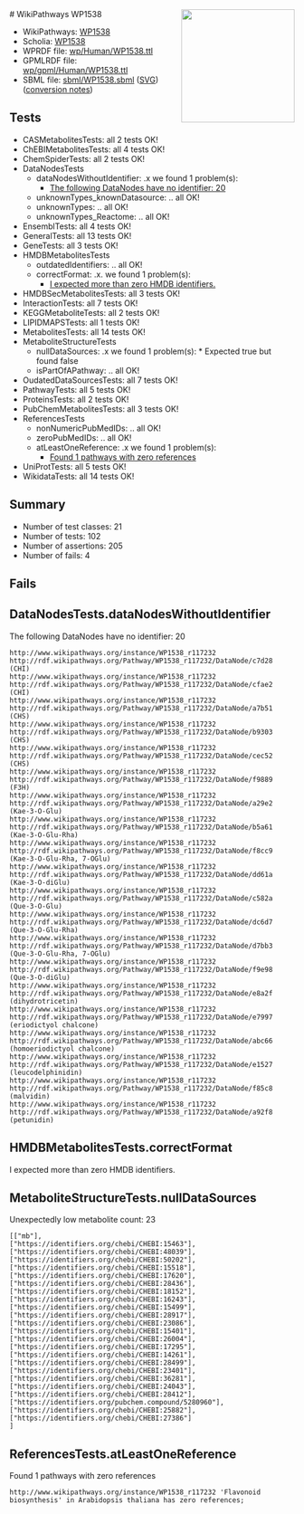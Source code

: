 <img style="float: right; width: 200px" src="../logo.png" />
# WikiPathways WP1538

* WikiPathways: [WP1538](https://identifiers.org/wikipathways:WP1538)
* Scholia: [WP1538](https://scholia.toolforge.org/wikipathways/WP1538)
* WPRDF file: [wp/Human/WP1538.ttl](../wp/Human/WP1538.ttl)
* GPMLRDF file: [wp/gpml/Human/WP1538.ttl](../wp/gpml/Human/WP1538.ttl)
* SBML file: [sbml/WP1538.sbml](../sbml/WP1538.sbml) ([SVG](../sbml/WP1538.svg)) ([conversion notes](../sbml/WP1538.txt))

## Tests
* CASMetabolitesTests: all 2 tests OK!
* ChEBIMetabolitesTests: all 4 tests OK!
* ChemSpiderTests: all 2 tests OK!
* DataNodesTests
    * dataNodesWithoutIdentifier: .x we found 1 problem(s):
        * [The following DataNodes have no identifier: 20](#8792c4af)
    * unknownTypes_knownDatasource: .. all OK!
    * unknownTypes: .. all OK!
    * unknownTypes_Reactome: .. all OK!
* EnsemblTests: all 4 tests OK!
* GeneralTests: all 13 tests OK!
* GeneTests: all 3 tests OK!
* HMDBMetabolitesTests
    * outdatedIdentifiers: .. all OK!
    * correctFormat: .x. we found 1 problem(s):
        * [I expected more than zero HMDB identifiers.](#ad154c1e)
* HMDBSecMetabolitesTests: all 3 tests OK!
* InteractionTests: all 7 tests OK!
* KEGGMetaboliteTests: all 2 tests OK!
* LIPIDMAPSTests: all 1 tests OK!
* MetabolitesTests: all 14 tests OK!
* MetaboliteStructureTests
    * nullDataSources: .x we found 1 problem(s):
            * Expected true but found false
    * isPartOfAPathway: .. all OK!
* OudatedDataSourcesTests: all 7 tests OK!
* PathwayTests: all 5 tests OK!
* ProteinsTests: all 2 tests OK!
* PubChemMetabolitesTests: all 3 tests OK!
* ReferencesTests
    * nonNumericPubMedIDs: .. all OK!
    * zeroPubMedIDs: .. all OK!
    * atLeastOneReference: .x we found 1 problem(s):
        * [Found 1 pathways with zero references](#35eb778e)
* UniProtTests: all 5 tests OK!
* WikidataTests: all 14 tests OK!


## Summary

* Number of test classes: 21
* Number of tests: 102
* Number of assertions: 205
* Number of fails: 4

## Fails

<a name="8792c4af" />

## DataNodesTests.dataNodesWithoutIdentifier

The following DataNodes have no identifier: 20
```
http://www.wikipathways.org/instance/WP1538_r117232 http://rdf.wikipathways.org/Pathway/WP1538_r117232/DataNode/c7d28 (CHI)
http://www.wikipathways.org/instance/WP1538_r117232 http://rdf.wikipathways.org/Pathway/WP1538_r117232/DataNode/cfae2 (CHI)
http://www.wikipathways.org/instance/WP1538_r117232 http://rdf.wikipathways.org/Pathway/WP1538_r117232/DataNode/a7b51 (CHS)
http://www.wikipathways.org/instance/WP1538_r117232 http://rdf.wikipathways.org/Pathway/WP1538_r117232/DataNode/b9303 (CHS)
http://www.wikipathways.org/instance/WP1538_r117232 http://rdf.wikipathways.org/Pathway/WP1538_r117232/DataNode/cec52 (CHS)
http://www.wikipathways.org/instance/WP1538_r117232 http://rdf.wikipathways.org/Pathway/WP1538_r117232/DataNode/f9889 (F3H)
http://www.wikipathways.org/instance/WP1538_r117232 http://rdf.wikipathways.org/Pathway/WP1538_r117232/DataNode/a29e2 (Kae-3-O-Glu)
http://www.wikipathways.org/instance/WP1538_r117232 http://rdf.wikipathways.org/Pathway/WP1538_r117232/DataNode/b5a61 (Kae-3-O-Glu-Rha)
http://www.wikipathways.org/instance/WP1538_r117232 http://rdf.wikipathways.org/Pathway/WP1538_r117232/DataNode/f8cc9 (Kae-3-O-Glu-Rha, 7-OGlu)
http://www.wikipathways.org/instance/WP1538_r117232 http://rdf.wikipathways.org/Pathway/WP1538_r117232/DataNode/dd61a (Kae-3-O-diGlu)
http://www.wikipathways.org/instance/WP1538_r117232 http://rdf.wikipathways.org/Pathway/WP1538_r117232/DataNode/c582a (Que-3-O-Glu)
http://www.wikipathways.org/instance/WP1538_r117232 http://rdf.wikipathways.org/Pathway/WP1538_r117232/DataNode/dc6d7 (Que-3-O-Glu-Rha)
http://www.wikipathways.org/instance/WP1538_r117232 http://rdf.wikipathways.org/Pathway/WP1538_r117232/DataNode/d7bb3 (Que-3-O-Glu-Rha, 7-OGlu)
http://www.wikipathways.org/instance/WP1538_r117232 http://rdf.wikipathways.org/Pathway/WP1538_r117232/DataNode/f9e98 (Que-3-O-diGlu)
http://www.wikipathways.org/instance/WP1538_r117232 http://rdf.wikipathways.org/Pathway/WP1538_r117232/DataNode/e8a2f (dihydrotricetin)
http://www.wikipathways.org/instance/WP1538_r117232 http://rdf.wikipathways.org/Pathway/WP1538_r117232/DataNode/e7997 (eriodictyol chalcone)
http://www.wikipathways.org/instance/WP1538_r117232 http://rdf.wikipathways.org/Pathway/WP1538_r117232/DataNode/abc66 (homoeriodictyol chalcone)
http://www.wikipathways.org/instance/WP1538_r117232 http://rdf.wikipathways.org/Pathway/WP1538_r117232/DataNode/e1527 (leucodelphinidin)
http://www.wikipathways.org/instance/WP1538_r117232 http://rdf.wikipathways.org/Pathway/WP1538_r117232/DataNode/f85c8 (malvidin)
http://www.wikipathways.org/instance/WP1538_r117232 http://rdf.wikipathways.org/Pathway/WP1538_r117232/DataNode/a92f8 (petunidin)
```

<a name="ad154c1e" />

## HMDBMetabolitesTests.correctFormat

I expected more than zero HMDB identifiers.
<a name="919041ab" />

## MetaboliteStructureTests.nullDataSources

Unexpectedly low metabolite count: 23
```
[["mb"],
["https://identifiers.org/chebi/CHEBI:15463"],
["https://identifiers.org/chebi/CHEBI:48039"],
["https://identifiers.org/chebi/CHEBI:50202"],
["https://identifiers.org/chebi/CHEBI:15518"],
["https://identifiers.org/chebi/CHEBI:17620"],
["https://identifiers.org/chebi/CHEBI:28436"],
["https://identifiers.org/chebi/CHEBI:18152"],
["https://identifiers.org/chebi/CHEBI:16243"],
["https://identifiers.org/chebi/CHEBI:15499"],
["https://identifiers.org/chebi/CHEBI:28917"],
["https://identifiers.org/chebi/CHEBI:23086"],
["https://identifiers.org/chebi/CHEBI:15401"],
["https://identifiers.org/chebi/CHEBI:26004"],
["https://identifiers.org/chebi/CHEBI:17295"],
["https://identifiers.org/chebi/CHEBI:14261"],
["https://identifiers.org/chebi/CHEBI:28499"],
["https://identifiers.org/chebi/CHEBI:23401"],
["https://identifiers.org/chebi/CHEBI:36281"],
["https://identifiers.org/chebi/CHEBI:24043"],
["https://identifiers.org/chebi/CHEBI:28412"],
["https://identifiers.org/pubchem.compound/5280960"],
["https://identifiers.org/chebi/CHEBI:25882"],
["https://identifiers.org/chebi/CHEBI:27386"]
]
```

<a name="35eb778e" />

## ReferencesTests.atLeastOneReference

Found 1 pathways with zero references
```
http://www.wikipathways.org/instance/WP1538_r117232 'Flavonoid biosynthesis' in Arabidopsis thaliana has zero references; 
```

